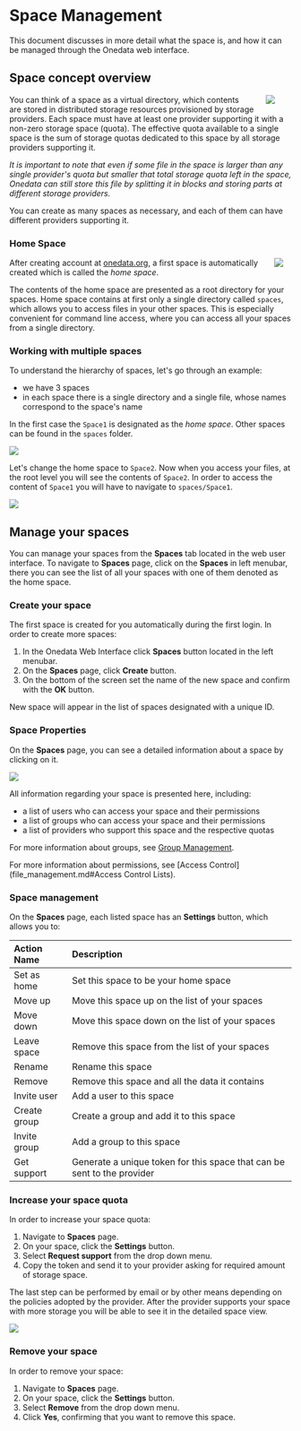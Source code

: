 # Space Management
This document discusses in more detail what the space is, and how it can be managed through the Onedata web interface.

## Space concept overview

<img style="float:right;margin: 00px 30px;max-width:150px" src="../img/spaces/1_space_with_files.png">

You can think of a space as a virtual directory, which contents are stored in distributed storage resources provisioned by storage providers. Each space must have at least one provider supporting it with a non-zero storage space (quota). The effective quota available to a single space is the sum of storage quotas dedicated to this space by all storage providers supporting it.

*It is important to note that even if some file in the space is larger than any single provider's quota but smaller that total storage quota left in the space, Onedata can still store this file by splitting it in blocks and storing parts at different storage providers.*

You can create as many spaces as necessary, and each of them can have different providers supporting it.

### Home Space

<img style="float:right;margin: 0px 15px;max-width:295px" src="../img/spaces/default_space_with_files_and_user.png">

After creating account at [onedata.org](onedata.org), a first space is automatically created which is called the *home space*.

The contents of the home space are presented as a root directory for your spaces. Home space contains at first only a single directory called `spaces`, which allows you to access files in your other spaces. This is especially convenient for command line access, where you can access all your spaces from a single directory.

### Working with multiple spaces
To understand the hierarchy of spaces, let's go through an example:
- we have 3 spaces
- in each space there is a single directory and a single file, whose names correspond to the space's name

In the first case the `Space1` is designated as the *home space*. Other spaces can be found in the `spaces` folder.

<img style="display:block;margin:0 auto;" src="../img/spaces/space_managment_default_space2.png">

Let's change the home space to `Space2`. Now when you access your files, at the root level you will see the contents of `Space2`. In order to access the content of `Space1` you will have to navigate to `spaces/Space1`.

<img  style="display:block;margin:0 auto;" src="../img/spaces/space_managment_default_space2_changed.png">

## Manage your spaces
You can manage your spaces from the **Spaces** tab located in the web user interface. To navigate to **Spaces** page, click on the **Spaces** in left menubar, there you can see the list of all your spaces with one of them denoted as the home space.

### Create your space
The first space is created for you automatically during the first login. In order to create more spaces:

1. In the Onedata Web Interface click **Spaces** button located in the left menubar.
2. On the **Spaces** page, click **Create** button.
3. On the bottom of the screen set the name of the new space and confirm with the **OK** button.

New space will appear in the list of spaces designated with a unique ID.

### Space Properties
On the **Spaces** page, you can see a detailed information about a space by clicking on it.

<img  style="display:block;margin:0 auto;" src="../img/spaces/space_details.png">

All information regarding your space is presented here, including:
- a list of users who can access your space and their permissions
- a list of groups who can access your space and their permissions
- a list of providers who support this space and the respective quotas

For more information about groups, see [Group Management](group_management.md).

For more information about permissions, see [Access Control](file_management.md#Access Control Lists).

### Space management
On the **Spaces** page, each listed space has an **Settings** button, which allows you to:

| Action Name  | Description                                                             |
|:-------------|:------------------------------------------------------------------------|
| Set as home  | Set this space to be your home space                                    |
| Move up      | Move this space up on the list of your spaces                           |
| Move down    | Move this space down on the list of your spaces                         |
| Leave space  | Remove this space from the list of your spaces                          |
| Rename       | Rename this space                                                       |
| Remove       | Remove this space and all the data it contains                          |
| Invite user  | Add a user to this space                                                |
| Create group | Create a group and add it to this space                                 |
| Invite group | Add a group to this space                                               |
| Get support  | Generate a unique token for this space that can be sent to the provider |

### Increase your space quota
In order to increase your space quota:
1. Navigate to **Spaces** page.
2. On your space, click the **Settings** button.
3. Select **Request support** from the drop down menu.
4. Copy the token and send it to your provider asking for required amount of storage space.

The last step can be performed by email or by other means depending on the policies adopted by the provider. After the provider supports your space with more storage you will be able to see it in the detailed space view.

<img  style="display:block;margin:0 auto;" src="../img/spaces/space_details1.png">

### Remove your space
In order to remove your space:
1. Navigate to **Spaces** page.
2. On your space, click the **Settings** button.
3. Select **Remove** from the drop down menu.
4. Click **Yes**, confirming that you want to remove this space.
